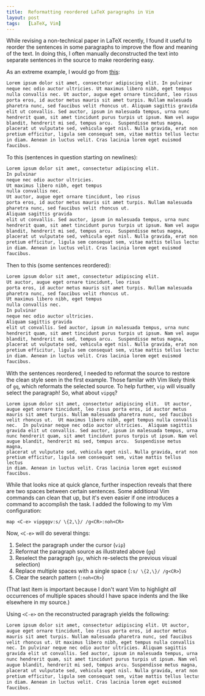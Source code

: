 ```yaml
---
title:  Reformatting reordered LaTeX paragraphs in Vim
layout: post
tags:   [LaTeX, Vim]
---
```

While revising a non-technical paper in LaTeX recently, I found it useful to reorder the sentences
in some paragraphs to improve the flow and meaning of the text. In doing this, I often manually
deconstructed the text into separate sentences in the source to make reordering easy.

As an extreme example, I would go from [this][lipsum]:

~~~ latex
Lorem ipsum dolor sit amet, consectetur adipiscing elit. In pulvinar
neque nec odio auctor ultricies. Ut maximus libero nibh, eget tempus
nulla convallis nec. Ut auctor, augue eget ornare tincidunt, leo risus
porta eros, id auctor metus mauris sit amet turpis. Nullam malesuada
pharetra nunc, sed faucibus velit rhoncus ut. Aliquam sagittis gravida
elit ut convallis. Sed auctor, ipsum in malesuada tempus, urna nunc
hendrerit quam, sit amet tincidunt purus turpis ut ipsum. Nam vel augue
blandit, hendrerit mi sed, tempus arcu.  Suspendisse metus magna,
placerat ut vulputate sed, vehicula eget nisl. Nulla gravida, erat non
pretium efficitur, ligula sem consequat sem, vitae mattis tellus lectus
in diam. Aenean in luctus velit. Cras lacinia lorem eget euismod
faucibus.
~~~

To this (sentences in question starting on newlines):

~~~ latex
Lorem ipsum dolor sit amet, consectetur adipiscing elit.
In pulvinar
neque nec odio auctor ultricies.
Ut maximus libero nibh, eget tempus
nulla convallis nec.
Ut auctor, augue eget ornare tincidunt, leo risus
porta eros, id auctor metus mauris sit amet turpis. Nullam malesuada
pharetra nunc, sed faucibus velit rhoncus ut.
Aliquam sagittis gravida
elit ut convallis. Sed auctor, ipsum in malesuada tempus, urna nunc
hendrerit quam, sit amet tincidunt purus turpis ut ipsum. Nam vel augue
blandit, hendrerit mi sed, tempus arcu.  Suspendisse metus magna,
placerat ut vulputate sed, vehicula eget nisl. Nulla gravida, erat non
pretium efficitur, ligula sem consequat sem, vitae mattis tellus lectus
in diam. Aenean in luctus velit. Cras lacinia lorem eget euismod
faucibus.
~~~

Then to this (some sentences reordered):

~~~ latex
Lorem ipsum dolor sit amet, consectetur adipiscing elit.
Ut auctor, augue eget ornare tincidunt, leo risus
porta eros, id auctor metus mauris sit amet turpis. Nullam malesuada
pharetra nunc, sed faucibus velit rhoncus ut.
Ut maximus libero nibh, eget tempus
nulla convallis nec.
In pulvinar
neque nec odio auctor ultricies.
Aliquam sagittis gravida
elit ut convallis. Sed auctor, ipsum in malesuada tempus, urna nunc
hendrerit quam, sit amet tincidunt purus turpis ut ipsum. Nam vel augue
blandit, hendrerit mi sed, tempus arcu.  Suspendisse metus magna,
placerat ut vulputate sed, vehicula eget nisl. Nulla gravida, erat non
pretium efficitur, ligula sem consequat sem, vitae mattis tellus lectus
in diam. Aenean in luctus velit. Cras lacinia lorem eget euismod
faucibus.
~~~

With the sentences reordered, I needed to reformat the source to restore the clean style seen in the
first example. Those familar with Vim likely think of `gq`, which reformats the selected source. To
help further, `vip` will visually select the paragraph! So, what about `vipgq`?

~~~
Lorem ipsum dolor sit amet, consectetur adipiscing elit.  Ut auctor,
augue eget ornare tincidunt, leo risus porta eros, id auctor metus
mauris sit amet turpis. Nullam malesuada pharetra nunc, sed faucibus
velit rhoncus ut.  Ut maximus libero nibh, eget tempus nulla convallis
nec.  In pulvinar neque nec odio auctor ultricies.  Aliquam sagittis
gravida elit ut convallis. Sed auctor, ipsum in malesuada tempus, urna
nunc hendrerit quam, sit amet tincidunt purus turpis ut ipsum. Nam vel
augue blandit, hendrerit mi sed, tempus arcu.  Suspendisse metus magna,
placerat ut vulputate sed, vehicula eget nisl. Nulla gravida, erat non
pretium efficitur, ligula sem consequat sem, vitae mattis tellus lectus
in diam. Aenean in luctus velit. Cras lacinia lorem eget euismod
faucibus.
~~~

While that looks nice at quick glance, further inspection reveals that there are two spaces between
certain sentences. Some additional Vim commands can clean that up, but it's even easier if one
introduces a command to accomplish the task. I added the following to my Vim configuration:

~~~ vim
map <C-e> vipgqgv:s/ \{2,\}/ /g<CR>:noh<CR>
~~~

Now, `<C-e>` will do several things:

1. Select the paragraph under the cursor (`vip`)
2. Reformat the paragraph source as illustrated above (`gq`)
3. Reselect the paragraph (`gv`, which re-selects the previous visual selection)
4. Replace multiple spaces with a single space (`:s/ \{2,\}/ /g<CR>`)
5. Clear the search pattern (`:noh<CR>`)

(That last item is important because I don't want Vim to highlight _all_ occurrences of multiple
spaces should I have space indents and the like elsewhere in my source.)

Using `<C-e>` on the reconstructed paragraph yields the following:

~~~ latex
Lorem ipsum dolor sit amet, consectetur adipiscing elit. Ut auctor,
augue eget ornare tincidunt, leo risus porta eros, id auctor metus
mauris sit amet turpis. Nullam malesuada pharetra nunc, sed faucibus
velit rhoncus ut. Ut maximus libero nibh, eget tempus nulla convallis
nec. In pulvinar neque nec odio auctor ultricies. Aliquam sagittis
gravida elit ut convallis. Sed auctor, ipsum in malesuada tempus, urna
nunc hendrerit quam, sit amet tincidunt purus turpis ut ipsum. Nam vel
augue blandit, hendrerit mi sed, tempus arcu. Suspendisse metus magna,
placerat ut vulputate sed, vehicula eget nisl. Nulla gravida, erat non
pretium efficitur, ligula sem consequat sem, vitae mattis tellus lectus
in diam. Aenean in luctus velit. Cras lacinia lorem eget euismod
faucibus.
~~~

[lipsum]: http://www.lipsum.com/
